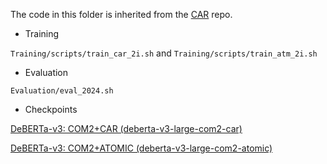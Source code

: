 The code in this folder is inherited from the [CAR](https://github.com/HKUST-KnowComp/CAR/) repo.

- Training

`Training/scripts/train_car_2i.sh` and `Training/scripts/train_atm_2i.sh`

- Evaluation

`Evaluation/eval_2024.sh`

- Checkpoints

[DeBERTa-v3: COM2+CAR (deberta-v3-large-com2-car)](https://huggingface.co/tqfang229/deberta-v3-large-com2-car)

[DeBERTa-v3: COM2+ATOMIC (deberta-v3-large-com2-atomic)](deberta-v3-large-com2-atomic)